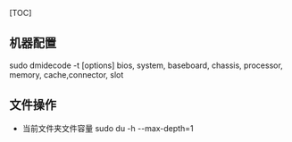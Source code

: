 [TOC]
## 机器配置
sudo dmidecode -t 
  [options]
    bios, system, baseboard, chassis, processor,
    memory, cache,connector, slot

## 文件操作
+ 当前文件夹文件容量
sudo du -h --max-depth=1
